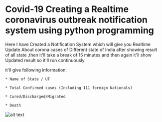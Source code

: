 # Covid-19 Creating a Realtime coronavirus outbreak notification system using python programming
Here I have Created a Notification System which will give you Realtime Update 
About corona cases of Different state of India after showing result of all state ,then it'll take a break of 15 minutes and then again it'll show Updated result
so it'll run continuously


it'll give following information:
	
	* Name of State / UT

	* Total Confirmed cases (Including 111 foreign Nationals)

	* Cured/Discharged/Migrated

	* Death

![alt text]()
